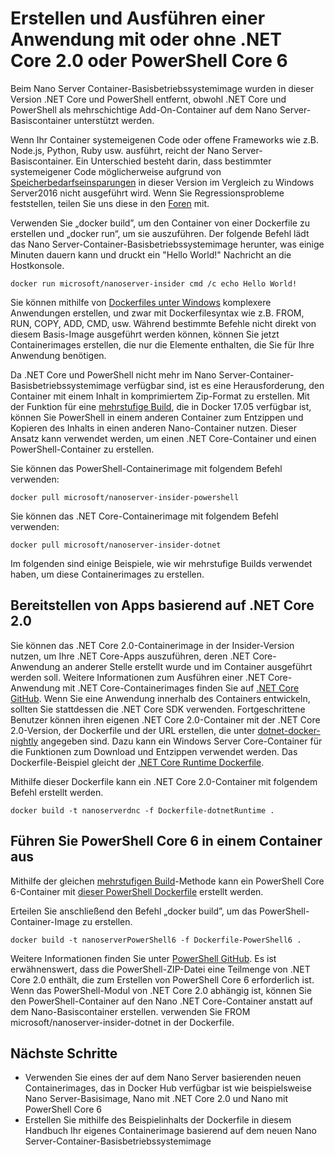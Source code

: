# Erstellen und Ausführen einer Anwendung mit oder ohne .NET Core 2.0 oder PowerShell Core 6

Beim Nano Server Container-Basisbetriebssystemimage wurden in dieser Version .NET Core und PowerShell entfernt, obwohl .NET Core und PowerShell als mehrschichtige Add-On-Container auf dem Nano Server-Basiscontainer unterstützt werden.  

Wenn Ihr Container systemeigenen Code oder offene Frameworks wie z.B. Node.js, Python, Ruby usw. ausführt, reicht der Nano Server-Basiscontainer.  Ein Unterschied besteht darin, dass bestimmter systemeigener Code möglicherweise aufgrund von [Speicherbedarfseinsparungen](https://docs.microsoft.com/en-us/windows-server/get-started/nano-in-semi-annual-channel) in dieser Version im Vergleich zu Windows Server2016 nicht ausgeführt wird. Wenn Sie Regressionsprobleme feststellen, teilen Sie uns diese in den [Foren](https://social.msdn.microsoft.com/Forums/en-US/home?forum=windowscontainers) mit. 

Verwenden Sie „docker build”, um den Container von einer Dockerfile zu erstellen und „docker run“, um sie auszuführen.  Der folgende Befehl lädt das Nano Server-Container-Basisbetriebssystemimage herunter, was einige Minuten dauern kann und druckt ein "Hello World!" Nachricht an die Hostkonsole.

```none
docker run microsoft/nanoserver-insider cmd /c echo Hello World!
```

Sie können mithilfe von [Dockerfiles unter Windows](https://docs.microsoft.com/en-us/virtualization/windowscontainers/manage-docker/manage-windows-dockerfile) komplexere Anwendungen erstellen, und zwar mit Dockerfilesyntax wie z.B. FROM, RUN, COPY, ADD, CMD, usw. Während bestimmte Befehle nicht direkt von diesem Basis-Image ausgeführt werden können, können Sie jetzt Containerimages erstellen, die nur die Elemente enthalten, die Sie für Ihre Anwendung benötigen.

Da .NET Core und PowerShell nicht mehr im Nano Server-Container-Basisbetriebssystemimage verfügbar sind, ist es eine Herausforderung, den Container mit einem Inhalt in komprimiertem Zip-Format zu erstellen. Mit der Funktion für eine [mehrstufige Build](https://docs.docker.com/engine/userguide/eng-image/multistage-build/), die in Docker 17.05 verfügbar ist, können Sie PowerShell in einem anderen Container zum Entzippen und Kopieren des Inhalts in einen anderen Nano-Container nutzen. Dieser Ansatz kann verwendet werden, um einen .NET Core-Container und einen PowerShell-Container zu erstellen. 

Sie können das PowerShell-Containerimage mit folgendem Befehl verwenden:

```none
docker pull microsoft/nanoserver-insider-powershell
```

Sie können das .NET Core-Containerimage mit folgendem Befehl verwenden:

```none
docker pull microsoft/nanoserver-insider-dotnet
```

Im folgenden sind einige Beispiele, wie wir mehrstufige Builds verwendet haben, um diese Containerimages zu erstellen.

## Bereitstellen von Apps basierend auf .NET Core 2.0
Sie können das .NET Core 2.0-Containerimage in der Insider-Version nutzen, um Ihre .NET Core-Apps auszuführen, deren .NET Core-Anwendung an anderer Stelle erstellt wurde und im Container ausgeführt werden soll.  Weitere Informationen zum Ausführen einer .NET Core-Anwendung mit .NET Core-Containerimages finden Sie auf [.NET Core GitHub](https://github.com/dotnet/dotnet-docker-nightly).  Wenn Sie eine Anwendung innerhalb des Containers entwickeln, sollten Sie stattdessen die .NET Core SDK verwenden.  Fortgeschrittene Benutzer können ihren eigenen .NET Core 2.0-Container mit der .NET Core 2.0-Version, der Dockerfile und der URL erstellen, die unter [dotnet-docker-nightly](https://github.com/dotnet/dotnet-docker-nightly/tree/master/2.0) angegeben sind. Dazu kann ein Windows Server Core-Container für die Funktionen zum Download und Entzippen verwendet werden.  Das Dockerfile-Beispiel gleicht der [.NET Core Runtime Dockerfile](https://github.com/dotnet/dotnet-docker-nightly/blob/master/2.0/runtime/nanoserver-insider/Dockerfile).


Mithilfe dieser Dockerfile kann ein .NET Core 2.0-Container mit folgendem Befehl erstellt werden.

```none
docker build -t nanoserverdnc -f Dockerfile-dotnetRuntime .
```

## Führen Sie PowerShell Core 6 in einem Container aus
Mithilfe der gleichen [mehrstufigen Build](https://docs.docker.com/engine/userguide/eng-image/multistage-build/)-Methode kann ein PowerShell Core 6-Container mit [dieser PowerShell Dockerfile](https://github.com/PowerShell/PowerShell/blob/master/docker/release/nanoserver-insider/Dockerfile) erstellt werden.


Erteilen Sie anschließend den Befehl „docker build”, um das PowerShell-Container-Image zu erstellen.

```none 
docker build -t nanoserverPowerShell6 -f Dockerfile-PowerShell6 .
```

Weitere Informationen finden Sie unter [PowerShell GitHub](https://github.com/PowerShell/PowerShell/tree/master/docker/release).  Es ist erwähnenswert, dass die PowerShell-ZIP-Datei eine Teilmenge von .NET Core 2.0 enthält, die zum Erstellen von PowerShell Core 6 erforderlich ist.  Wenn das PowerShell-Modul von .NET Core 2.0 abhängig ist, können Sie den PowerShell-Container auf den Nano .NET Core-Container anstatt auf dem Nano-Basiscontainer erstellen. verwenden Sie FROM microsoft/nanoserver-insider-dotnet in der Dockerfile. 

## Nächste Schritte
- Verwenden Sie eines der auf dem Nano Server basierenden neuen Containerimages, das in Docker Hub verfügbar ist wie beispielsweise Nano Server-Basisimage, Nano mit .NET Core 2.0 und Nano mit PowerShell Core 6
- Erstellen Sie mithilfe des Beispielinhalts der Dockerfile in diesem Handbuch Ihr eigenes Containerimage basierend auf dem neuen Nano Server-Container-Basisbetriebssystemimage 
